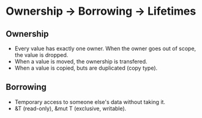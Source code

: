 # Ownership → Borrowing → Lifetimes

## Ownership

- Every value has exactly one owner. When the owner goes out of scope, the value
is dropped.
- When a value is moved, the ownership is transfered. 
- When a value is copied, buts are duplicated (copy type).

## Borrowing

- Temporary access to someone else's data without taking it. 
- &T (read-only), &mut T (exclusive, writable).
